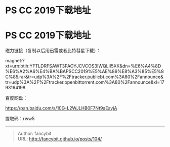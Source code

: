 # PS CC 2019下载地址

<div class="header"><h1 class="single-title animate__animated animate__pulse animate__faster">PS CC 2019下载地址</h1></div>

<div class="content" id="content"><p><!-- raw HTML omitted --><!-- raw HTML omitted --><!-- raw HTML omitted --><!-- raw HTML omitted --></p><!-- raw HTML omitted --><!-- raw HTML omitted --><p><!-- raw HTML omitted -->磁力链接（复制以后用迅雷或者比特彗星下载）：<!-- raw HTML omitted --></p><p><!-- raw HTML omitted -->magnet:?xt=urn:btih:YFTLDRFSAWT3PAOYJCVCOS3IWQLII5XK&amp;dn=%E6%A4%8D%E6%A2%A6%E4%BA%BAPSCC2019%E5%AE%89%E8%A3%85%E5%8C%85.rar&amp;tr=udp%3A%2F%2Ftracker.publicbt.com%3A80%2Fannounce&amp;tr=udp%3A%2F%2Ftracker.openbittorrent.com%3A80%2Fannounce&amp;xl=1793164198<!-- raw HTML omitted --></p><p>百度网盘：</p><p><!-- raw HTML omitted --><a href="https://pan.baidu.com/s/10G-L2WJLHB0F7Nt9aEavjA" target="_blank" rel="external nofollow noopener noreferrer">https://pan.baidu.com/s/10G-L2WJLHB0F7Nt9aEavjA</a><!-- raw HTML omitted --></p><p>提取码：<!-- raw HTML omitted -->rww5<!-- raw HTML omitted --></p><!-- raw HTML omitted --></div>



---

> Author: fancybit  
> URL: http://fancybit.github.io/posts/104/  

